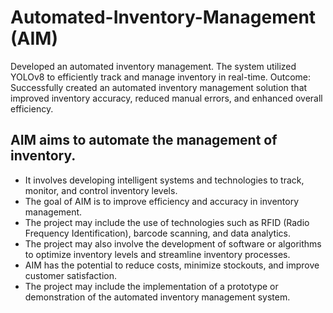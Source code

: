 # Automated-Inventory-Management (AIM)
 Developed an automated inventory management. The system utilized YOLOv8 to efficiently track and manage inventory in real-time. Outcome: Successfully created an automated inventory management solution that improved inventory accuracy, reduced manual errors, and enhanced overall efficiency.
## AIM aims to automate the management of inventory.
- It involves developing intelligent systems and technologies to track, monitor, and control inventory levels.
- The goal of AIM is to improve efficiency and accuracy in inventory management.
- The project may include the use of technologies such as RFID (Radio Frequency Identification), barcode scanning, and data analytics.
- The project may also involve the development of software or algorithms to optimize inventory levels and streamline inventory processes.
- AIM has the potential to reduce costs, minimize stockouts, and improve customer satisfaction.
- The project may include the implementation of a prototype or demonstration of the automated inventory management system.
